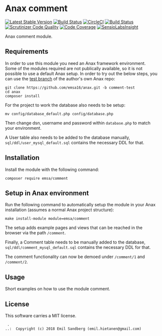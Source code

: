 Anax comment
==================================

[![Latest Stable Version](https://poser.pugx.org/emsa/comment/v/stable)](https://packagist.org/packages/emsa/comment)
[![Build Status](https://travis-ci.org/emsa16/comment.svg?branch=master)](https://travis-ci.org/emsa16/comment)
[![CircleCI](https://circleci.com/gh/emsa16/comment.svg?style=svg)](https://circleci.com/gh/emsa16/comment)
[![Build Status](https://scrutinizer-ci.com/g/canax/comment/badges/build.png?b=master)](https://scrutinizer-ci.com/g/canax/comment/build-status/master)
[![Scrutinizer Code Quality](https://scrutinizer-ci.com/g/canax/comment/badges/quality-score.png?b=master)](https://scrutinizer-ci.com/g/canax/comment/?branch=master)
[![Code Coverage](https://scrutinizer-ci.com/g/canax/comment/badges/coverage.png?b=master)](https://scrutinizer-ci.com/g/canax/comment/?branch=master)
[![SensioLabsInsight](https://insight.sensiolabs.com/projects/d831fd4c-b7c6-4ff0-9a83-102440af8929/mini.png)](https://insight.sensiolabs.com/projects/d831fd4c-b7c6-4ff0-9a83-102440af8929)

Anax comment module.


Requirements
------------------

In order to use this module you need an Anax framework environment. Some of the modules required are not publically available, so it is not possible to use a default Anax setup. In order to try out the below steps, you can use the [test branch](https://github.com/emsa16/anax/tree/comment-test) of the author's own Anax repo:

```
git clone https://github.com/emsa16/anax.git -b comment-test
cd anax
composer install
```

For the project to work the database also needs to be setup:

```
mv config/database_default.php config/database.php
```

Then change dsn, username and password within `database.php` to match your environment.

A User table also needs to be added to the database manually, `sql/ddl/user_mysql_default.sql` contains the necessary DDL for that.


Installation
------------------

Install the module with the following command:

```
composer require emsa/comment
```


Setup in Anax environment
------------------

Run the following command to automatically setup the module in your Anax installation (assumes a normal Anax project structure):

```
make install-module module=emsa/comment
```
The setup adds example pages and views that can be reached in the browser via the path `/comment`.

Finally, a Comment table needs to be manually added to the database, `sql/ddl/comment_mysql_default.sql` contains the necessary DDL for that.

The comment functionality can now be demoed under `/comment/1` and `/comment/2`.


Usage
------------------

Short examples on how to use the module comment.



License
------------------

This software carries a MIT license.



```
 .  
..:  Copyright (c) 2018 Emil Sandberg (emil.hietanen@gmail.com)
```
